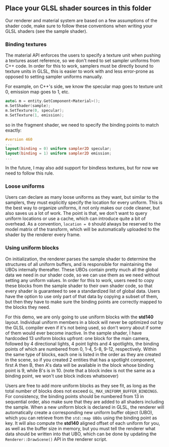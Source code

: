 ## Place your GLSL shader sources in this folder

Our renderer and material system are based on a few assumptions of the shader code, make sure to follow these conventions when writing your GLSL shaders (see the sample shader).

### Binding textures

The material API enforces the users to specify a texture unit when pushing a textures asset reference, so we don't need to set sampler uniforms from C++ code. In order for this to work, samplers must be directly bound to texture units in GLSL, this is easier to work with and less error-prone as opposed to setting sampler uniforms manually.

For example, on C++'s side, we know the specular map goes to texture unit 0, emission map goes to 1, etc.
```c++
auto& m = entity.GetComponent<Material>();
m.SetShader(sample);
m.SetTexture(0, specular);
m.SetTexture(1, emission);
```

so in the fragment shader, we need to specify the binding points to match exactly:
```GLSL
#version 460
...
layout(binding = 0) uniform sampler2D specular;
layout(binding = 1) uniform sampler2D emission;
...
```

In the future, I may also add support for bindless textures, but for now we need to follow this rule.

### Loose uniforms

Users can declare as many loose uniforms as they want, but similar to the samplers, they must explicitly specify the location for every uniform. This is the best way to organize uniforms, it not only makes our code cleaner, but also saves us a lot of work. The point is that, we don't want to query uniform locations or use a cache, which can introduce quite a bit of overhead. As a convention, `location = 0` should always be reserved to the model matrix of the transform, which will be automatically uploaded to the shader by the renderer every frame.

### Using uniform blocks

On initialization, the renderer parses the sample shader to determine the structures of all uniform buffers, and is responsible for maintaining the UBOs internally thereafter. These UBOs contain pretty much all the global data we need in our shader code, so we can use them as we need without setting any uniform values. In order for this to work, users need to copy these blocks from the sample shader to their own shader code, so
that every shader is guaranteed to see a standardized list of global data. Users have the option to use only part of that data by copying a subset of them, but then they have to make sure the binding points are correctly mapped to the blocks they need.

For this demo, we are only going to use uniform blocks with the __std140__ layout. Individual uniform members in a block will never be optimized out by the GLSL compiler even if it's not being used, so don't worry about if some of them would ever become inactive. In the sample shader, I have hardcoded 13 uniform blocks upfront: one block for the main camera, followed by 4 directional lights, 4 point lights and 4 spotlights, the binding points of which are numbered from 0, 1-4, 5-8, 9-12, respectively. Within the same type of blocks, each one is listed in the order as they are created in the scene, so if you created 2 entities that has a spotlight component, first A then B, then A's data will be available in the block whose binding point is 9, while B's is in 10. (note that a block index is not the same as a binding point, we won't use block indices whatsoever)

Users are free to add more uniform blocks as they see fit, as long as the total number of blocks does not exceed `GL_MAX_UNIFORM_BUFFER_BINDINGS`. For consistency, the binding points should be numbered from 13 in sequential order, also make sure that they are added to all shaders including the sample. When a new uniform block is declared in GLSL, the renderer will automatically create a corresponding new uniform buffer object (UBO), which you can retrieve from the `std::map UBOs` using the binding point as key. It will also compute the __std140__ aligned offset of each uniform for you, as well as the buffer size in memory, but you must tell the renderer what data should be written into that UBO, which can be done by updating the `Renderer::DrawScene()` API in the renderer script.
